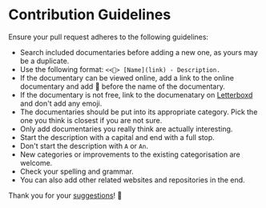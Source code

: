 # Contribution Guidelines
Ensure your pull request adheres to the following guidelines:
- Search included documentaries before adding a new one, as yours may be a duplicate.
- Use the following format: `<<👀> [Name](link) - Description.`
- If the documentary can be viewed online, add a link to the online documentary and add 👀 before the name of the documentary.
- If the documentary is not free, link to the documenatary on [Letterboxd](https://letterboxd.com/) and don't add any emoji.
- The documentaries should be put into its appropriate category. Pick the one you think is closest if you are not sure.
- Only add documentaries you really think are actually interesting.
- Start the description with a capital and end with a full stop.
- Don't start the description with `A` or `An`.
- New categories or improvements to the existing categorisation are welcome.
- Check your spelling and grammar.
- You can also add other related websites and repositories in the end.

Thank you for your [suggestions](https://github.com/learn-anything/documentaries/edit/master/readme.md)! 💜